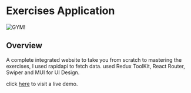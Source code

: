 # Exercises Application

![GYM!](https://www10.0zz0.com/2023/03/17/21/175544170.png)

## Overview

A complete integrated website to take you from scratch to mastering the exercises, I used rapidapi to fetch data.
used Redux ToolKit, React Router, Swiper and MUI for UI Design.

click [here](https://gym-exercise-app-1.netlify.app/) to visit a live demo.
